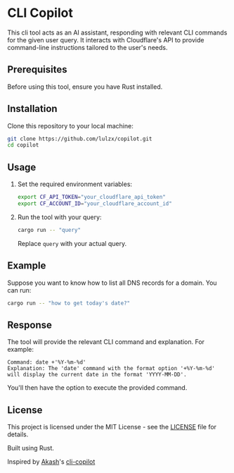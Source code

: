 # CLI Copilot

This cli tool acts as an AI assistant, responding with relevant CLI commands for the given user query. It interacts with Cloudflare's API to provide command-line instructions tailored to the user's needs.

## Prerequisites

Before using this tool, ensure you have Rust installed.

## Installation

Clone this repository to your local machine:

```bash
git clone https://github.com/lulzx/copilot.git
cd copilot
```

## Usage

1. Set the required environment variables:

   ```bash
   export CF_API_TOKEN="your_cloudflare_api_token"
   export CF_ACCOUNT_ID="your_cloudflare_account_id"
   ```

2. Run the tool with your query:

   ```bash
   cargo run -- "query"
   ```

   Replace `query` with your actual query.

## Example

Suppose you want to know how to list all DNS records for a domain. You can run:

```bash
cargo run -- "how to get today's date?"
```

## Response

The tool will provide the relevant CLI command and explanation. For example:

```
Command: date +'%Y-%m-%d'
Explanation: The 'date' command with the format option '+%Y-%m-%d' will display the current date in the format 'YYYY-MM-DD'.
```

You'll then have the option to execute the provided command.

## License

This project is licensed under the MIT License - see the [LICENSE](LICENSE) file for details.

Built using Rust.

Inspired by [Akash](https://github.com/akash-joshi)'s [cli-copilot](https://github.com/akash-joshi/cli-copilot)
